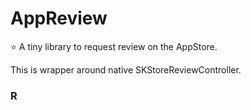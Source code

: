 # AppReview

⭐️ A tiny library to request review on the AppStore.

This is wrapper around native SKStoreReviewController.

### R